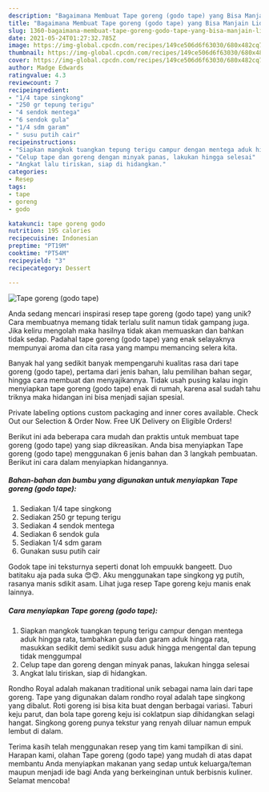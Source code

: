 ```yaml
---
description: "Bagaimana Membuat Tape goreng (godo tape) yang Bisa Manjain Lidah"
title: "Bagaimana Membuat Tape goreng (godo tape) yang Bisa Manjain Lidah"
slug: 1360-bagaimana-membuat-tape-goreng-godo-tape-yang-bisa-manjain-lidah
date: 2021-05-24T01:27:32.785Z
image: https://img-global.cpcdn.com/recipes/149ce506d6f63030/680x482cq70/tape-goreng-godo-tape-foto-resep-utama.jpg
thumbnail: https://img-global.cpcdn.com/recipes/149ce506d6f63030/680x482cq70/tape-goreng-godo-tape-foto-resep-utama.jpg
cover: https://img-global.cpcdn.com/recipes/149ce506d6f63030/680x482cq70/tape-goreng-godo-tape-foto-resep-utama.jpg
author: Madge Edwards
ratingvalue: 4.3
reviewcount: 7
recipeingredient:
- "1/4 tape singkong"
- "250 gr tepung terigu"
- "4 sendok mentega"
- "6 sendok gula"
- "1/4 sdm garam"
- " susu putih cair"
recipeinstructions:
- "Siapkan mangkok tuangkan tepung terigu campur dengan mentega aduk hingga rata, tambahkan gula dan garam aduk hingga rata, masukkan sedikit demi sedikit susu aduk hingga mengental dan tepung tidak menggumpal"
- "Celup tape dan goreng dengan minyak panas, lakukan hingga selesai"
- "Angkat lalu tiriskan, siap di hidangkan."
categories:
- Resep
tags:
- tape
- goreng
- godo

katakunci: tape goreng godo 
nutrition: 195 calories
recipecuisine: Indonesian
preptime: "PT19M"
cooktime: "PT54M"
recipeyield: "3"
recipecategory: Dessert

---
```



![Tape goreng (godo tape)](https://img-global.cpcdn.com/recipes/149ce506d6f63030/680x482cq70/tape-goreng-godo-tape-foto-resep-utama.jpg)

Anda sedang mencari inspirasi resep tape goreng (godo tape) yang unik? Cara membuatnya memang tidak terlalu sulit namun tidak gampang juga. Jika keliru mengolah maka hasilnya tidak akan memuaskan dan bahkan tidak sedap. Padahal tape goreng (godo tape) yang enak selayaknya mempunyai aroma dan cita rasa yang mampu memancing selera kita.

Banyak hal yang sedikit banyak mempengaruhi kualitas rasa dari tape goreng (godo tape), pertama dari jenis bahan, lalu pemilihan bahan segar, hingga cara membuat dan menyajikannya. Tidak usah pusing kalau ingin menyiapkan tape goreng (godo tape) enak di rumah, karena asal sudah tahu triknya maka hidangan ini bisa menjadi sajian spesial.

Private labeling options custom packaging and inner cores available. Check Out our Selection &amp; Order Now. Free UK Delivery on Eligible Orders!


Berikut ini ada beberapa cara mudah dan praktis untuk membuat tape goreng (godo tape) yang siap dikreasikan. Anda bisa menyiapkan Tape goreng (godo tape) menggunakan 6 jenis bahan dan 3 langkah pembuatan. Berikut ini cara dalam menyiapkan hidangannya.

<!--inarticleads1-->

##### Bahan-bahan dan bumbu yang digunakan untuk menyiapkan Tape goreng (godo tape):

1. Sediakan 1/4 tape singkong
1. Sediakan 250 gr tepung terigu
1. Sediakan 4 sendok mentega
1. Sediakan 6 sendok gula
1. Sediakan 1/4 sdm garam
1. Gunakan  susu putih cair


Godok tape ini teksturnya seperti donat loh empuukk bangeett. Duo batitaku aja pada suka 😍😍. Aku menggunakan tape singkong yg putih, rasanya manis sdikit asam. Lihat juga resep Tape goreng keju manis enak lainnya. 

<!--inarticleads2-->

##### Cara menyiapkan Tape goreng (godo tape):

1. Siapkan mangkok tuangkan tepung terigu campur dengan mentega aduk hingga rata, tambahkan gula dan garam aduk hingga rata, masukkan sedikit demi sedikit susu aduk hingga mengental dan tepung tidak menggumpal
1. Celup tape dan goreng dengan minyak panas, lakukan hingga selesai
1. Angkat lalu tiriskan, siap di hidangkan.


Rondho Royal adalah makanan traditional unik sebagai nama lain dari tape goreng. Tape yang digunakan dalam rondho royal adalah tape singkong yang dibalut. Roti goreng isi bisa kita buat dengan berbagai variasi. Taburi keju parut, dan bola tape goreng keju isi coklatpun siap dihidangkan selagi hangat. Singkong goreng punya tekstur yang renyah diluar namun empuk lembut di dalam. 

Terima kasih telah menggunakan resep yang tim kami tampilkan di sini. Harapan kami, olahan Tape goreng (godo tape) yang mudah di atas dapat membantu Anda menyiapkan makanan yang sedap untuk keluarga/teman maupun menjadi ide bagi Anda yang berkeinginan untuk berbisnis kuliner. Selamat mencoba!
